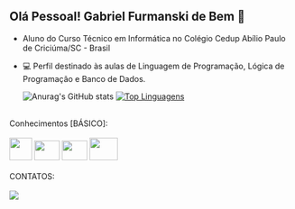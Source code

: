 ## Olá Pessoal! Gabriel Furmanski de Bem 👋
<div>
  
-  Aluno do Curso Técnico em Informática no Colégio Cedup Abílio Paulo de Criciúma/SC - Brasil
- 💻 Perfil destinado às aulas de Linguagem de Programação, Lógica de Programação e Banco de Dados.
  
  ![Anurag's GitHub stats](https://github-readme-stats.vercel.app/api?username=GabrielFurmanskiDeBem&theme=radical&show_icons=true)
[![Top Linguagens](https://github-readme-stats.vercel.app/api/top-langs/?username=GabrielFurmanskiDeBem&layout=compact)](https://github.com/anuraghazra/github-readme-stats)

</div>
<div>
  <br>
  Conhecimentos [BÁSICO]: <br><br>
 <img src="https://cdn.jsdelivr.net/gh/devicons/devicon@latest/icons/java/java-original.svg" height="40" width="40"/>
 <img src="https://cdn.jsdelivr.net/gh/devicons/devicon@latest/icons/jira/jira-original.svg" height="35" width="45"/>
 <img src="https://cdn.jsdelivr.net/gh/devicons/devicon@latest/icons/intellij/intellij-original.svg" height="35" width="45"/>
 <img src="https://cdn.jsdelivr.net/gh/devicons/devicon@latest/icons/lua/lua-original.svg" height="40" width="50"/>
          
          
          

</div>
<div>
  <br>
  CONTATOS: <br><br>
  <a href = "mailto:bendy3025@gmail.com"><img src="https://img.shields.io/badge/-Gmail-%23333?style=for-the-badge&logo=gmail&logoColor=white" target="_blank"></a>
</div>
